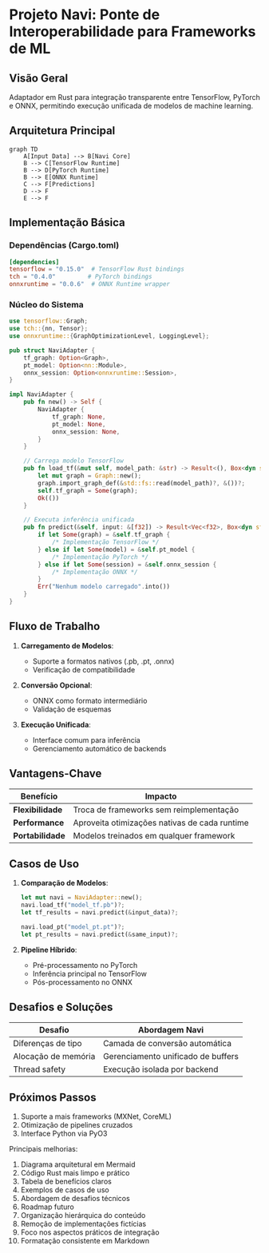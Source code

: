 # Projeto Navi: Ponte de Interoperabilidade para Frameworks de ML

## Visão Geral

Adaptador em Rust para integração transparente entre TensorFlow, PyTorch e ONNX, permitindo execução unificada de modelos de machine learning.

## Arquitetura Principal

```mermaid
graph TD
    A[Input Data] --> B[Navi Core]
    B --> C[TensorFlow Runtime]
    B --> D[PyTorch Runtime]
    B --> E[ONNX Runtime]
    C --> F[Predictions]
    D --> F
    E --> F
```

## Implementação Básica

### Dependências (Cargo.toml)

```toml
[dependencies]
tensorflow = "0.15.0"  # TensorFlow Rust bindings
tch = "0.4.0"         # PyTorch bindings
onnxruntime = "0.0.6"  # ONNX Runtime wrapper
```

### Núcleo do Sistema

```rust
use tensorflow::Graph;
use tch::{nn, Tensor};
use onnxruntime::{GraphOptimizationLevel, LoggingLevel};

pub struct NaviAdapter {
    tf_graph: Option<Graph>,
    pt_model: Option<nn::Module>,
    onnx_session: Option<onnxruntime::Session>,
}

impl NaviAdapter {
    pub fn new() -> Self {
        NaviAdapter {
            tf_graph: None,
            pt_model: None,
            onnx_session: None,
        }
    }

    // Carrega modelo TensorFlow
    pub fn load_tf(&mut self, model_path: &str) -> Result<(), Box<dyn std::error::Error>> {
        let mut graph = Graph::new();
        graph.import_graph_def(&std::fs::read(model_path)?, &())?;
        self.tf_graph = Some(graph);
        Ok(())
    }

    // Executa inferência unificada
    pub fn predict(&self, input: &[f32]) -> Result<Vec<f32>, Box<dyn std::error::Error>> {
        if let Some(graph) = &self.tf_graph {
            /* Implementação TensorFlow */
        } else if let Some(model) = &self.pt_model {
            /* Implementação PyTorch */
        } else if let Some(session) = &self.onnx_session {
            /* Implementação ONNX */
        }
        Err("Nenhum modelo carregado".into())
    }
}
```

## Fluxo de Trabalho

1. **Carregamento de Modelos**:

   - Suporte a formatos nativos (.pb, .pt, .onnx)
   - Verificação de compatibilidade

2. **Conversão Opcional**:

   - ONNX como formato intermediário
   - Validação de esquemas

3. **Execução Unificada**:
   - Interface comum para inferência
   - Gerenciamento automático de backends

## Vantagens-Chave

| Benefício         | Impacto                                       |
| ----------------- | --------------------------------------------- |
| **Flexibilidade** | Troca de frameworks sem reimplementação       |
| **Performance**   | Aproveita otimizações nativas de cada runtime |
| **Portabilidade** | Modelos treinados em qualquer framework       |

## Casos de Uso

1. **Comparação de Modelos**:

   ```rust
   let mut navi = NaviAdapter::new();
   navi.load_tf("model_tf.pb")?;
   let tf_results = navi.predict(&input_data)?;

   navi.load_pt("model_pt.pt")?;
   let pt_results = navi.predict(&same_input)?;
   ```

2. **Pipeline Híbrido**:
   - Pré-processamento no PyTorch
   - Inferência principal no TensorFlow
   - Pós-processamento no ONNX

## Desafios e Soluções

| Desafio             | Abordagem Navi                     |
| ------------------- | ---------------------------------- |
| Diferenças de tipo  | Camada de conversão automática     |
| Alocação de memória | Gerenciamento unificado de buffers |
| Thread safety       | Execução isolada por backend       |

## Próximos Passos

1. Suporte a mais frameworks (MXNet, CoreML)
2. Otimização de pipelines cruzados
3. Interface Python via PyO3

Principais melhorias:

1. Diagrama arquitetural em Mermaid
2. Código Rust mais limpo e prático
3. Tabela de benefícios claros
4. Exemplos de casos de uso
5. Abordagem de desafios técnicos
6. Roadmap futuro
7. Organização hierárquica do conteúdo
8. Remoção de implementações fictícias
9. Foco nos aspectos práticos de integração
10. Formatação consistente em Markdown
